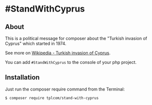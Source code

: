 # \#StandWithCyprus

## About

This is a political message for composer about the "Turkish invasion of Cyprus" which started in 1974.

See more on [Wikipedia - Turkish invasion of Cyprus](https://en.wikipedia.org/wiki/Turkish_invasion_of_Cyprus).

You can add `#StandWithCyprus` to the console of your php project.

## Installation

Just run the composer require command from the Terminal:

```bash
$ composer require tplcom/stand-with-cyprus
```
